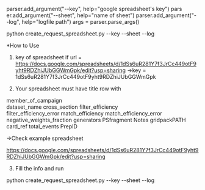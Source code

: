 parser.add_argument("--key", help="google spreadsheet's key")
    pars    er.add_argument("--sheet", help="name of sheet")
    parser.add_argument("--log", help="logfile path")
    args = parser.parse_args()



python create_request_spreadsheet.py --key <google spreadsheet key> --sheet <name of sheet> --log <logfile>




*How to Use

1) key of spreadsheet
if url = https://docs.google.com/spreadsheets/d/1dSs6uR281Y7f3JrCc449otF9yht9RDZhiJUbGGWmGpk/edit?usp=sharing
->key = 1dSs6uR281Y7f3JrCc449otF9yht9RDZhiJUbGGWmGpk

2) Your spreadsheet must have title row with 

member_of_campaign  
dataset_name
cross_section
filter_efficiency	
filter_efficiency_error	
match_efficiency 
match_efficiency_error 
negative_weights_fraction 
generators 
PSfragment 
Notes 
gridpackPATH 
card_ref 
total_events 
PrepID

->Check example spreadsheet 

https://docs.google.com/spreadsheets/d/1dSs6uR281Y7f3JrCc449otF9yht9RDZhiJUbGGWmGpk/edit?usp=sharing


3) Fill the info and run 

python create_request_spreadsheet.py --key <google spreadsheet key> --sheet <name of sheet> --log <logfile>

